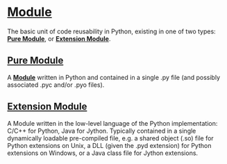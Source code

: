 # **[Module](https://packaging.python.org/en/latest/glossary/#term-Module)**
The basic unit of code reusability in Python, existing in one of two types: **[Pure Module](https://packaging.python.org/en/latest/glossary/#term-Pure-Module)**, or **[Extension Module](https://packaging.python.org/en/latest/glossary/#term-Extension-Module)**.


## **[Pure Module](https://packaging.python.org/en/latest/glossary/#term-Pure-Module)**

A **[Module](https://packaging.python.org/en/latest/glossary/#term-Module)** written in Python and contained in a single .py file (and possibly associated .pyc and/or .pyo files).

## **[Extension Module](https://packaging.python.org/en/latest/glossary/#term-Extension-Module)**

A Module written in the low-level language of the Python implementation: C/C++ for Python, Java for Jython. Typically contained in a single dynamically loadable pre-compiled file, e.g. a shared object (.so) file for Python extensions on Unix, a DLL (given the .pyd extension) for Python extensions on Windows, or a Java class file for Jython extensions.